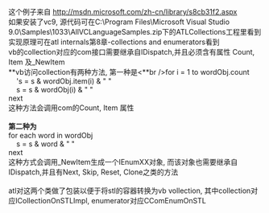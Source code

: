 这个例子来自 http://msdn.microsoft.com/zh-cn/library/s8cb31f2.aspx<br />如果安装了vc9, 源代码可在C:\Program Files\Microsoft Visual Studio 9.0\Samples\1033\AllVCLanguageSamples.zip下的ATLCollections工程里看到<br />实现原理可在atl internals第8章-collections and enumerators看到<br />vb的collection对应的com接口需要继承自IDispatch,并且必须含有属性 Count, Item 及_NewItem<br />**vb访问collection有两种方法, 第一种是<**br />for i = 1 to wordObj.count<br />&nbsp;&nbsp; &nbsp;'s = s &amp; wordObj.item(i) &amp; " "<br />&nbsp;&nbsp; &nbsp;s = s &amp; wordObj(i) &amp; " "<br />next<br />这种方法会调用com的Count, Item 属性<br /><br />**第二种为**<br />for each word in wordObj<br />&nbsp;&nbsp; &nbsp;s = s &amp; word &amp; " "<br />next<br />这种方式会调用_NewItem生成一个IEnumXX对象, 而该对象也需要继承自IDispatch,并且有Next, Skip, Reset, Clone之类的方法<br /><br />atl对这两个类做了包装以便于将stl的容器转换为vb vollection, 其中collection对应ICollectionOnSTLImpl, enumerator对应CComEnumOnSTL<br />